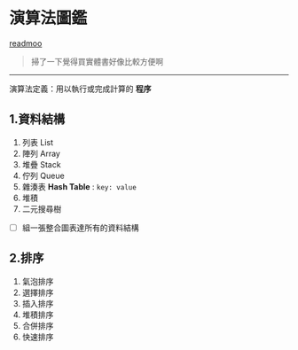 # 演算法圖鑑 

[readmoo](https://readmoo.com/book/210077958000101)

> 掃了一下覺得買實體書好像比較方便啊

-----

演算法定義：用以執行或完成計算的 **程序**

## 1.資料結構

1. 列表 List
2. 陣列 Array
3. 堆疊 Stack
4. 佇列 Queue
5. 雜湊表 **Hash Table** : `key: value`
6. 堆積
7. 二元搜尋樹

- [ ] 組一張整合圖表達所有的資料結構

## 2.排序

1. 氣泡排序
2. 選擇排序
3. 插入排序
4. 堆積排序
5. 合併排序
6. 快速排序